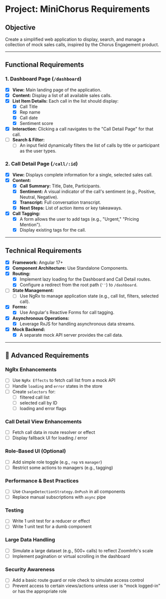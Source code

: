 # Project: MiniChorus Requirements

## Objective

Create a simplified web application to display, search, and manage a collection of mock sales calls, inspired by the Chorus Engagement product.

---

## Functional Requirements

### 1. Dashboard Page (`/dashboard`)

- [x] **View:** Main landing page of the application.
- [x] **Content:** Display a list of all available sales calls.
- [x] **List Item Details:** Each call in the list should display:
  - [x] Call Title
  - [x] Rep name
  - [x] Call date
  - [x] Sentiment score
- [x] **Interaction:** Clicking a call navigates to the "Call Detail Page" for that call.
- [ ] **Search & Filter:**
  - [ ] An input field dynamically filters the list of calls by title or participant as the user types.

### 2. Call Detail Page (`/call/:id`)

- [x] **View:** Displays complete information for a single, selected sales call.
- [x] **Content:**
  - [x] **Call Summary:** Title, Date, Participants.
  - [x] **Sentiment:** A visual indicator of the call's sentiment (e.g., Positive, Neutral, Negative).
  - [x] **Transcript:** Full conversation transcript.
  - [x] **Next Steps:** List of action items or key takeaways.
- [x] **Call Tagging:**
  - [x] A form allows the user to add tags (e.g., "Urgent," "Pricing Mention").
  - [x] Display existing tags for the call.

---

## Technical Requirements

- [x] **Framework:** Angular 17+
- [x] **Component Architecture:** Use Standalone Components.
- [x] **Routing:**
  - [x] Implement lazy loading for the Dashboard and Call Detail routes.
  - [x] Configure a redirect from the root path (`''`) to `/dashboard`.
- [ ] **State Management:**
  - [ ] Use NgRx to manage application state (e.g., call list, filters, selected call).
- [x] **Forms:**
  - [x] Use Angular's Reactive Forms for call tagging.
- [x] **Asynchronous Operations:**
  - [x] Leverage RxJS for handling asynchronous data streams.
- [x] **Mock Backend:**
  - [x] A separate mock API server provides the call data.

---

## 🔁 Advanced Requirements

### NgRx Enhancements

- [ ] Use `NgRx Effects` to fetch call list from a mock API
- [ ] Handle `loading` and `error` states in the store
- [ ] Create `selectors` for:
  - [ ] filtered call list
  - [ ] selected call by ID
  - [ ] loading and error flags

### Call Detail View Enhancements

- [ ] Fetch call data in route resolver or effect
- [ ] Display fallback UI for loading / error

### Role-Based UI (Optional)

- [ ] Add simple role toggle (e.g., `rep` vs `manager`)
- [ ] Restrict some actions to managers (e.g., tagging)

### Performance & Best Practices

- [ ] Use `ChangeDetectionStrategy.OnPush` in all components
- [ ] Replace manual subscriptions with `async` pipe

### Testing

- [ ] Write 1 unit test for a reducer or effect
- [ ] Write 1 unit test for a dumb component

### Large Data Handling

- [ ] Simulate a large dataset (e.g., 500+ calls) to reflect ZoomInfo's scale
- [ ] Implement pagination or virtual scrolling in the dashboard

### Security Awareness

- [ ] Add a basic route guard or role check to simulate access control
- [ ] Prevent access to certain views/actions unless user is "mock logged-in" or has the appropriate role
